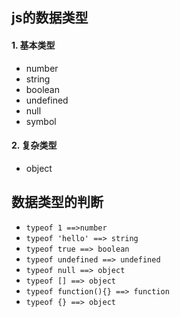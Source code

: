 ## js的数据类型
 ####  1. 基本类型
  - number
  - string
  - boolean
  - undefined
  - null
  - symbol

#### 2. 复杂类型
  - object


## 数据类型的判断
  - `typeof 1 ==>number`
  - `typeof 'hello' ==> string`
  - `typeof true ==> boolean`
  - `typeof undefined ==> undefined`
  - `typeof null ==> object`
  - `typeof [] ==> object`
  - `typeof function(){} ==> function`
  - `typeof {} ==> object`